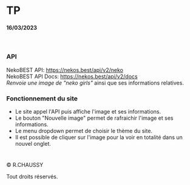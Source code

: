 # TP
#### 16/03/2023
<br>

### API
NekoBEST API: https://nekos.best/api/v2/neko
<br>
NekoBEST API Docs: https://nekos.best/api/v2/docs
<br>
_Renvoie une image de "neko girls"_ ainsi que ses informations relatives.

### Fonctionnement du site
- Le site appel l'API puis affiche l'image et ses informations.
- Le bouton "Nouvelle image" permet de rafraichir l'image et ses informations.
- Le menu dropdown permet de choisir le thème du site.
- Il est possible de cliquer sur l'image pour la voir en totalité dans un nouvel onglet.

#

© R.CHAUSSY

Tout droits réservés.

